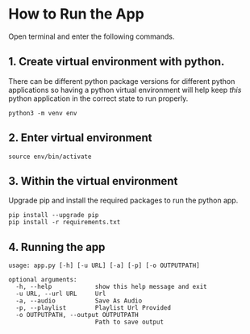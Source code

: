 # How to Run the App
Open terminal and enter the following commands.

## 1. Create virtual environment with python.
There can be different python package versions for different python applications so having a python virtual environment will help keep *this* python application in the correct state to run properly.
```
python3 -m venv env
```

## 2. Enter virtual environment
```
source env/bin/activate
```

## 3. Within the virtual environment
Upgrade pip and install the required packages to run the python app.
```
pip install --upgrade pip
pip install -r requirements.txt
```
 
## 4. Running the app
```
usage: app.py [-h] [-u URL] [-a] [-p] [-o OUTPUTPATH]

optional arguments:
  -h, --help            show this help message and exit
  -u URL, --url URL     Url
  -a, --audio           Save As Audio
  -p, --playlist        Playlist Url Provided
  -o OUTPUTPATH, --output OUTPUTPATH
                        Path to save output
```